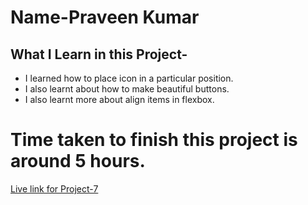 # Name-Praveen Kumar 

 ## What I Learn in this Project-


- I learned how to place icon in a particular position.
- I also learnt about how to make beautiful buttons.
- I also learnt more about align items in flexbox.



# Time taken to finish this project is around 5 hours.

[Live link for Project-7]()


